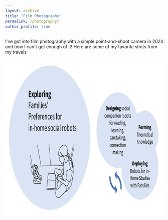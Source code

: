 ```yaml
---
layout: archive
title: "Film Photography"
permalink: /photography/
author_profile: true
---
```


I've got into film photography with a simple point-and-shoot camera in 2024 and now I can't get enough of it! Here are some of my favorite shots from my travels

<img src="/images/ResearchThemes.png"  width="500" height="500"> 
